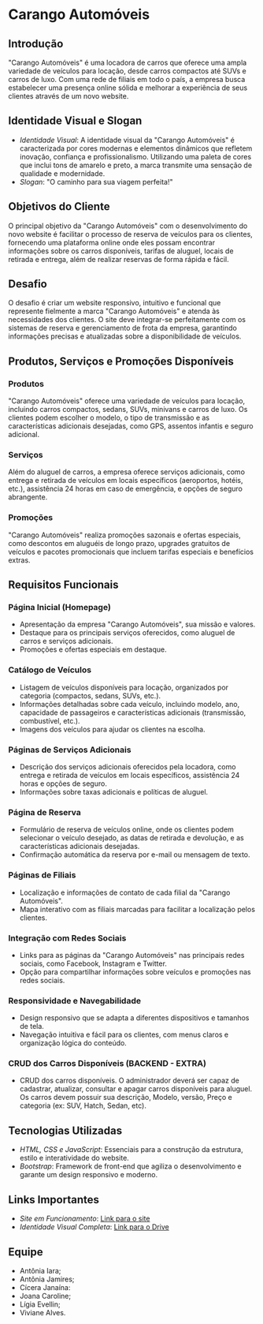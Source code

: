 # Carango Automóveis

## Introdução
"Carango Automóveis" é uma locadora de carros que oferece uma ampla variedade de veículos para locação, desde carros compactos até SUVs e carros de luxo. Com uma rede de filiais em todo o país, a empresa busca estabelecer uma presença online sólida e melhorar a experiência de seus clientes através de um novo website.

## Identidade Visual e Slogan
- *Identidade Visual*: A identidade visual da "Carango Automóveis" é caracterizada por cores modernas e elementos dinâmicos que refletem inovação, confiança e profissionalismo. Utilizando uma paleta de cores que inclui tons de amarelo e preto, a marca transmite uma sensação de qualidade e modernidade.
- *Slogan*: "O caminho para sua viagem perfeita!"

## Objetivos do Cliente
O principal objetivo da "Carango Automóveis" com o desenvolvimento do novo website é facilitar o processo de reserva de veículos para os clientes, fornecendo uma plataforma online onde eles possam encontrar informações sobre os carros disponíveis, tarifas de aluguel, locais de retirada e entrega, além de realizar reservas de forma rápida e fácil.

## Desafio
O desafio é criar um website responsivo, intuitivo e funcional que represente fielmente a marca "Carango Automóveis" e atenda às necessidades dos clientes. O site deve integrar-se perfeitamente com os sistemas de reserva e gerenciamento de frota da empresa, garantindo informações precisas e atualizadas sobre a disponibilidade de veículos.

## Produtos, Serviços e Promoções Disponíveis

### Produtos
"Carango Automóveis" oferece uma variedade de veículos para locação, incluindo carros compactos, sedans, SUVs, minivans e carros de luxo. Os clientes podem escolher o modelo, o tipo de transmissão e as características adicionais desejadas, como GPS, assentos infantis e seguro adicional.

### Serviços
Além do aluguel de carros, a empresa oferece serviços adicionais, como entrega e retirada de veículos em locais específicos (aeroportos, hotéis, etc.), assistência 24 horas em caso de emergência, e opções de seguro abrangente.

### Promoções
"Carango Automóveis" realiza promoções sazonais e ofertas especiais, como descontos em aluguéis de longo prazo, upgrades gratuitos de veículos e pacotes promocionais que incluem tarifas especiais e benefícios extras.

## Requisitos Funcionais

### Página Inicial (Homepage)
- Apresentação da empresa "Carango Automóveis", sua missão e valores.
- Destaque para os principais serviços oferecidos, como aluguel de carros e serviços adicionais.
- Promoções e ofertas especiais em destaque.

### Catálogo de Veículos
- Listagem de veículos disponíveis para locação, organizados por categoria (compactos, sedans, SUVs, etc.).
- Informações detalhadas sobre cada veículo, incluindo modelo, ano, capacidade de passageiros e características adicionais (transmissão, combustível, etc.).
- Imagens dos veículos para ajudar os clientes na escolha.

### Páginas de Serviços Adicionais
- Descrição dos serviços adicionais oferecidos pela locadora, como entrega e retirada de veículos em locais específicos, assistência 24 horas e opções de seguro.
- Informações sobre taxas adicionais e políticas de aluguel.

### Página de Reserva
- Formulário de reserva de veículos online, onde os clientes podem selecionar o veículo desejado, as datas de retirada e devolução, e as características adicionais desejadas.
- Confirmação automática da reserva por e-mail ou mensagem de texto.

### Páginas de Filiais
- Localização e informações de contato de cada filial da "Carango Automóveis".
- Mapa interativo com as filiais marcadas para facilitar a localização pelos clientes.

### Integração com Redes Sociais
- Links para as páginas da "Carango Automóveis" nas principais redes sociais, como Facebook, Instagram e Twitter.
- Opção para compartilhar informações sobre veículos e promoções nas redes sociais.

### Responsividade e Navegabilidade
- Design responsivo que se adapta a diferentes dispositivos e tamanhos de tela.
- Navegação intuitiva e fácil para os clientes, com menus claros e organização lógica do conteúdo.

### CRUD dos Carros Disponíveis (BACKEND - EXTRA)
- CRUD dos carros disponíveis. O administrador deverá ser capaz de cadastrar, atualizar, consultar e apagar carros disponíveis para aluguel. Os carros devem possuir sua descrição, Modelo, versão, Preço e categoria (ex: SUV, Hatch, Sedan, etc).

## Tecnologias Utilizadas
- *HTML, CSS e JavaScript*: Essenciais para a construção da estrutura, estilo e interatividade do website.
- *Bootstrap*: Framework de front-end que agiliza o desenvolvimento e garante um design responsivo e moderno.

## Links Importantes
- *Site em Funcionamento*: [Link para o site](https://carango2024.github.io/Carango-Autom-veis/)
- *Identidade Visual Completa*: [Link para o Drive](https://drive.google.com/drive/home)

## Equipe
- Antônia Iara;
- Antônia Jamires;
- Cícera Janaína:
- Joana Caroline;
- Lígia Evellin;
- Viviane Alves.
